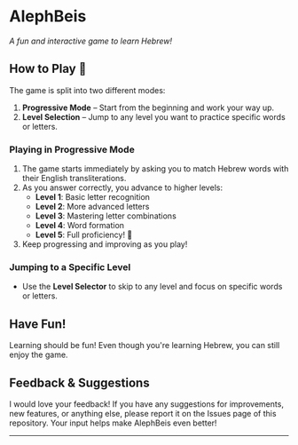 # AlephBeis  
*A fun and interactive game to learn Hebrew!*  

## How to Play 📖  

The game is split into two different modes:  
1. **Progressive Mode** – Start from the beginning and work your way up.  
2. **Level Selection** – Jump to any level you want to practice specific words or letters.  

###  Playing in Progressive Mode  
1. The game starts immediately by asking you to match Hebrew words with their English transliterations.  
2. As you answer correctly, you advance to higher levels:  
   - **Level 1**: Basic letter recognition  
   - **Level 2**: More advanced letters  
   - **Level 3**: Mastering letter combinations  
   - **Level 4**: Word formation  
   - **Level 5**: Full proficiency! 🎉  
3. Keep progressing and improving as you play!  

###  Jumping to a Specific Level  
- Use the **Level Selector** to skip to any level and focus on specific words or letters.  

## Have Fun!  
Learning should be fun! Even though you're learning Hebrew, you can still enjoy the game.  

## Feedback & Suggestions   
I would love your feedback! If you have any suggestions for improvements, new features, or anything else, please report it on the Issues page of this repository. Your input helps make AlephBeis even better!  

---


